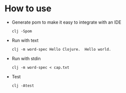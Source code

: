 # How to use

- Generate pom to make it easy to integrate with an IDE
  ```
  clj -Spom
  ```
- Run with text
  ```
  clj -m word-spec Hello Clojure.  Hello world.
  ```
- Run with stdin
  ```
  clj -m word-spec < cap.txt
  ```
- Test
  ```
  clj -Atest

  ```
